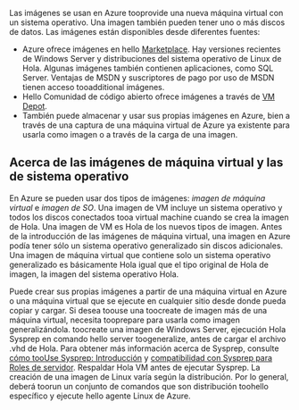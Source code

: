 

Las imágenes se usan en Azure tooprovide una nueva máquina virtual con un sistema operativo. Una imagen también pueden tener uno o más discos de datos. Las imágenes están disponibles desde diferentes fuentes:

* Azure ofrece imágenes en hello [Marketplace](https://azure.microsoft.com/gallery/virtual-machines/). Hay versiones recientes de Windows Server y distribuciones del sistema operativo de Linux de Hola. Algunas imágenes también contienen aplicaciones, como SQL Server. Ventajas de MSDN y suscriptores de pago por uso de MSDN tienen acceso tooadditional imágenes.
* Hello Comunidad de código abierto ofrece imágenes a través de [VM Depot](http://vmdepot.msopentech.com/List/Index).
* También puede almacenar y usar sus propias imágenes en Azure, bien a través de una captura de una máquina virtual de Azure ya existente para usarla como imagen o a través de la carga de una imagen.

## <a name="about-vm-images-and-os-images"></a>Acerca de las imágenes de máquina virtual y las de sistema operativo
En Azure se pueden usar dos tipos de imágenes: *imagen de máquina virtual* e *imagen de SO*. Una imagen de VM incluye un sistema operativo y todos los discos conectados tooa virtual machine cuando se crea la imagen de Hola. Una imagen de VM es Hola de los nuevos tipos de imagen. Antes de la introducción de las imágenes de máquina virtual, una imagen en Azure podía tener sólo un sistema operativo generalizado sin discos adicionales. Una imagen de máquina virtual que contiene solo un sistema operativo generalizado es básicamente Hola igual que el tipo original de Hola de imagen, la imagen del sistema operativo Hola.

Puede crear sus propias imágenes a partir de una máquina virtual en Azure o una máquina virtual que se ejecute en cualquier sitio desde donde pueda copiar y cargar. Si desea toouse una toocreate de imagen más de una máquina virtual, necesita tooprepare para usarla como imagen generalizándola. toocreate una imagen de Windows Server, ejecución Hola Sysprep en comando hello server toogeneralize, antes de cargar el archivo .vhd de Hola. Para obtener más información acerca de Sysprep, consulte [cómo tooUse Sysprep: Introducción](http://go.microsoft.com/fwlink/p/?LinkId=392030) y [compatibilidad con Sysprep para Roles de servidor](https://msdn.microsoft.com/windows/hardware/commercialize/manufacture/desktop/sysprep-support-for-server-roles). Respaldar Hola VM antes de ejecutar Sysprep. La creación de una imagen de Linux varía según la distribución. Por lo general, deberá toorun un conjunto de comandos que son distribución toohello específico y ejecute hello agente Linux de Azure.
